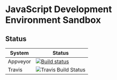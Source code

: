 # JavaScript Development Environment Sandbox

## Status
|System|Status|
|--|--|
|Appveyor|[![Build status](https://ci.appveyor.com/api/projects/status/hnyhqrged5w252jd/branch/master?svg=true)](https://ci.appveyor.com/project/inkandthunder/ps-js-dev-env/branch/master)|
|Travis|![Travis Build Status](https://travis-ci.org/inkandthunder/ps-js-dev-env.svg?branch=master)|

